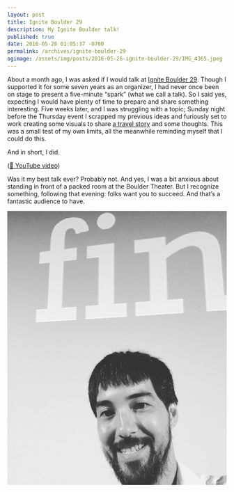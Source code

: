 ```yaml
---
layout: post
title: Ignite Boulder 29
description: My Ignite Boulder talk!
published: true
date: 2016-05-26 01:05:37 -0700
permalink: /archives/ignite-boulder-29
ogimage: /assets/img/posts/2016-05-26-ignite-boulder-29/IMG_4365.jpeg
---
```

About a month ago, I was asked if I would talk at [Ignite Boulder 29][1]. Though I supported it for some seven years as an organizer, I had never once been on stage to present a five-minute “spark” (what we call a talk). So I said yes, expecting I would have plenty of time to prepare and share something interesting. Five weeks later, and I was struggling with a topic; Sunday night before the Thursday event I scrapped my previous ideas and furiously set to work creating some visuals to share [a travel story][2] and some thoughts. This was a small test of my own limits, all the meanwhile reminding myself that I could do this.

And in short, I did.

([🎥 YouTube video][3])

Was it my best talk ever? Probably not. And yes, I was a bit anxious about standing in front of a packed room at the Boulder Theater. But I recognize something, following that evening: folks want you to succeed. And that’s a fantastic audience to have.

![Stage selfie][4]

[1]: http://igniteboulder.com/ignite-boulder-29
[2]: /archives/china-unexpected
[3]: https://www.youtube.com/embed/AvVo5bFIQ3U
[4]: /assets/img/posts/2016-05-26-ignite-boulder-29/IMG_4365.jpeg

